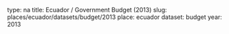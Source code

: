 type: na
title: Ecuador / Government Budget (2013)
slug: places/ecuador/datasets/budget/2013
place: ecuador
dataset: budget
year: 2013
